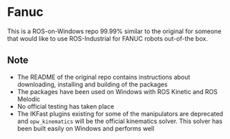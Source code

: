 # Fanuc

This is a ROS-on-Windows repo 99.99% similar to the original for someone that would like to use ROS-Industrial for FANUC robots out-of-the box. 

## Note

* The README of the original repo contains instructions about downloading, installing and building of the packages
* The packages have been used on Windows with ROS Kinetic and ROS Melodic
* No official testing has taken place
* The IKFast plugins existing for some of the manipulators are deprecated and `opw_kinematics` will be the official kinematics solver. This solver has been built easily on Windows and performs well 

[ROS-Industrial]: http://wiki.ros.org/Industrial
[ROS wiki]: http://wiki.ros.org/fanuc
[fanuc_experimental]: https://github.com/ros-industrial/fanuc_experimental
[subversion repository]: https://github.com/ros-industrial/swri-ros-pkg
[Catkin workspace]: http://wiki.ros.org/catkin/Tutorials/create_a_workspace
[catkin]: http://wiki.ros.org/catkin
[catkin_tools]: https://catkin-tools.readthedocs.io/en/latest
[Working With ROS-Industrial Robot Support Packages]: http://wiki.ros.org/Industrial/Tutorials/WorkingWithRosIndustrialRobotSupportPackages
[tutorials]: http://wiki.ros.org/fanuc/Tutorials
